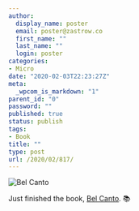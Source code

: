 ```yaml
---
author:
  display_name: poster
  email: poster@zastrow.co
  first_name: ""
  last_name: ""
  login: poster
categories:
- Micro
date: "2020-02-03T22:23:27Z"
meta:
  _wpcom_is_markdown: "1"
parent_id: "0"
password: ""
published: true
status: publish
tags:
- Book
title: ""
type: post
url: /2020/02/817/
---
```

<p><img src="https://i.gr-assets.com/images/S/compressed.photo.goodreads.com/books/1352997328l/5826.jpg" alt="Bel Canto" /></p>
<p>Just finished the book, <a href="https://www.goodreads.com/review/show/3154406815?utm_medium=api&amp;utm_source=rss">Bel Canto</a>. 📚</p>
